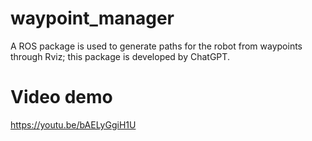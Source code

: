 # waypoint_manager
A ROS package is used to generate paths for the robot from waypoints through Rviz; this package is developed by ChatGPT.
# Video demo
https://youtu.be/bAELyGgiH1U
